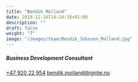 ```yaml
---
title: "Bendik Molland"
date: 2018-12-16T14:24:18+01:00
description: ""
draft: false
weight: "7"
image: "/images/team/Bendik_Johnsen_Molland.jpg"
---
```

##### Business Development Consultant​
<a class="phoneto" href="tel:+47 920 22 954"><i class="fas fa-phone"></i>+47 920 22 954</a>
<a class="mailto" href="mailto:bendik.molland@ignite.no"><i class="fas fa-envelope"></i></i>bendik.molland@ignite.no</a>